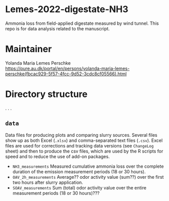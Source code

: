 # Lemes-2022-digestate-NH3
Ammonia loss from field-applied digestate measured by wind tunnel.
This repo is for data analysis related to the manuscript.

# Maintainer
Yolanda Maria Lemes Perschke <https://pure.au.dk/portal/en/persons/yolanda-maria-lemes-perschke(fbcac929-5f57-4fcc-9d52-3cdc8cf05566).html>

# Directory structure
. . .

## `data`
Data files for producing plots and comparing slurry sources.
Several files show up as both Excel (`.xlsx`) and comma-separated text files (`.csv`).
Excel files are used for corrections and tracking data versions (see `ChangeLog` sheet) and then to produce the csv files, which are used by the R scripts for speed and to reduce the use of add-on packages. 

* `NH3_measurements` Measured cumulative ammonia loss over the complete duration of the emission measurement periods (18 or 30 hours).
* `OAV_2h_measurements` Average?? odor activity value (sum??) over the first two hours after slurry application.
* `SOAV_measurements` Sum (total) odor activity value over the entire measurement periods (18 or 30 hours)???
